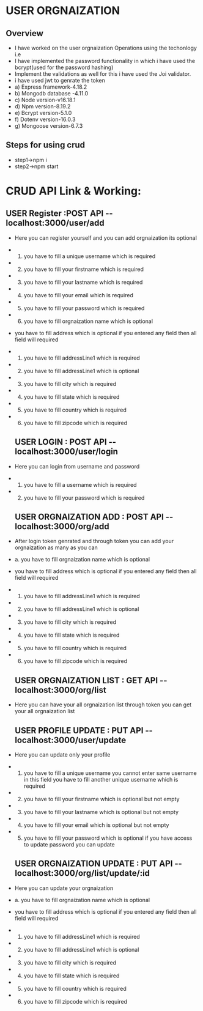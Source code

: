 # USER ORGNAIZATION
## Overview 
* I have worked on the user orgnaization Operations using the techonlogy i.e
* I have implemented the password functionality in which i have used the bcrypt(used for the password hashing)
* Implement the validations as well for this i have used the Joi validator.
* i have used jwt to genrate the token 
* a) Express framework-4.18.2
* b) Mongodb database -4.11.0
* c) Node version-v16.18.1
* d) Npm version-8.19.2
* e) Bcrypt version-5.1.0
* f) Dotenv version-16.0.3
* g) Mongoose version-6.7.3
## Steps for using crud
* step1->npm i
* step2->npm start
# CRUD API Link & Working:
  ## USER Register :POST API --   localhost:3000/user/add
* Here you can register yourself and you can add orgnaization its optional 
* 1. you have to fill a unique username which is required
* 2. you have to fill your firstname which is required
* 3. you have to fill your lastname which is required
* 4. you have to fill your email which is required
* 5. you have to fill your password which is required
* 6. you have to fill orgnaization name which is optional 
* you have to fill address which is optional if you entered any field then all field will required
* 1. you have to fill addressLine1 which is required
* 2. you have to fill addressLine1 which is optional
* 3. you have to fill city which is required
* 4. you have to fill state which is required
* 5. you have to fill country which is required
* 6. you have to fill zipcode which is required
    
  ## USER LOGIN : POST API -- localhost:3000/user/login
* Here you can login from username and password 
* 1. you have to fill a  username which is required
* 2. you have to fill your password which is required

  ## USER ORGNAIZATION ADD : POST API -- localhost:3000/org/add
* After login token genrated and through token  you can add your orgnaization as many as you can 
* a. you have to fill orgnaization name which is optional 
* you have to fill address which is optional if you entered any field then all field will required
* 1. you have to fill addressLine1 which is required
* 2. you have to fill addressLine1 which is optional
* 3. you have to fill city which is required
* 4. you have to fill state which is required
* 5. you have to fill country which is required
* 6. you have to fill zipcode which is required

  ## USER ORGNAIZATION LIST : GET API --  localhost:3000/org/list
* Here you can have your all orgnaization list through token you can get your all orgnaization list

  ## USER PROFILE UPDATE : PUT API -- localhost:3000/user/update
* Here you can update only your profile
* 1. you have to fill a unique username you cannot enter same username in this field you have to fill another unique username which is required
* 2. you have to fill your firstname which is optional but not empty
* 3. you have to fill your lastname which is optional but not empty
* 4. you have to fill your email which is optional but not empty
* 5. you have to fill your password which is optional if you have access to update password you can update

  ## USER ORGNAIZATION UPDATE : PUT API -- localhost:3000/org/list/update/:id
* Here you can update your orgnaization
* a. you have to fill orgnaization name which is optional 
* you have to fill address which is optional if you entered any field then all field will required
* 1. you have to fill addressLine1 which is required
* 2. you have to fill addressLine1 which is optional
* 3. you have to fill city which is required
* 4. you have to fill state which is required
* 5. you have to fill country which is required
* 6. you have to fill zipcode which is required